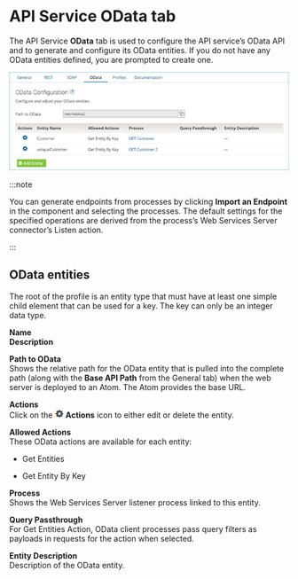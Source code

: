 # API Service OData tab

<head>
  <meta name="guidename" content="API Management"/>
  <meta name="context" content="GUID-17659F8A-197E-4705-A18C-E0E6CB4FBD43"/>
</head>


The API Service **OData** tab is used to configure the API service’s OData API and to generate and configure its OData entities. If you do not have any OData entities defined, you are prompted to create one.

![OData Configuration screen.](../Images/build-ps-api-odata2_0-api_db0b8552-0bf6-43c1-8722-80aecec26e9f.jpg)

:::note

You can generate endpoints from processes by clicking **Import an Endpoint** in the component and selecting the processes. The default settings for the specified operations are derived from the process’s Web Services Server connector’s Listen action.

:::

## OData entities

The root of the profile is an entity type that must have at least one simple child element that can be used for a key. The key can only be an integer data type.

**Name**   
**Description**

**Path to OData** <br />
Shows the relative path for the OData entity that is pulled into the complete path \(along with the **Base API Path** from the General tab\) when the web server is deployed to an Atom. The Atom provides the base URL.

**Actions**   
Click on the **![](../Images/main-ic-gear-black-16_cdde83e4-a176-436a-86ca-1fe4937e3085.jpg) Actions** icon to either edit or delete the entity.

**Allowed Actions**   
These OData actions are available for each entity:

-   Get Entities

-   Get Entity By Key


**Process**   
Shows the Web Services Server listener process linked to this entity.

**Query Passthrough**   
For Get Entities Action, OData client processes pass query filters as payloads in requests for the action when selected.

**Entity Description**   
Description of the OData entity. 